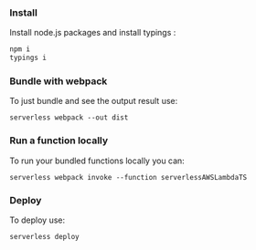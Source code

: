 ### Install

Install node.js packages and install typings :
```bash
npm i
typings i
```

### Bundle with webpack

To just bundle and see the output result use:
```
serverless webpack --out dist
```


### Run a function locally

To run your bundled functions locally you can:
```
serverless webpack invoke --function serverlessAWSLambdaTS
```


### Deploy

To deploy use:
```bash
serverless deploy
```
